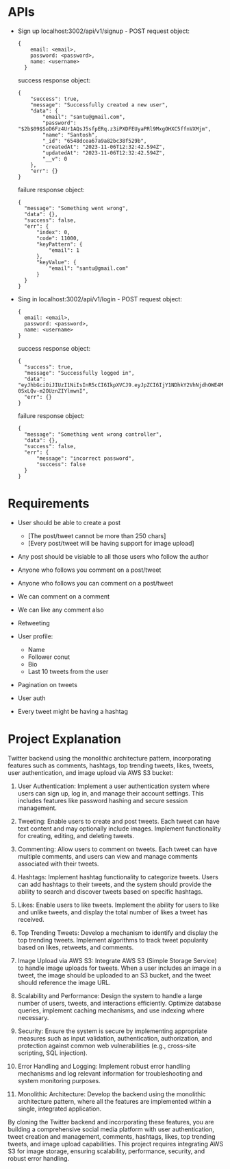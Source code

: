 # APIs
- Sign up localhost:3002/api/v1/signup - POST request object:
  ```
  {
      email: <email>,
      password: <password>,
      name: <username>
    }
  ```


  success response object:
    ```
    {
        "success": true,
        "message": "Successfully created a new user",
        "data": {
            "email": "santu@gmail.com",
            "password": "$2b$09$SoD6Fz4Ur1AQsJ5sfpERq.z3iPXDFEUyaPRl9MxgOHXC5ffnVXMjm",
            "name": "Santosh",
            "_id": "6548dcea67a9a82bc38f529b",
            "createdAt": "2023-11-06T12:32:42.594Z",
            "updatedAt": "2023-11-06T12:32:42.594Z",
            "__v": 0
        },
        "err": {}
    }
    ```
  
  failure response object: 
  ```
  {
    "message": "Something went wrong",
    "data": {},
    "success": false,
    "err": {
        "index": 0,
        "code": 11000,
        "keyPattern": {
            "email": 1
        },
        "keyValue": {
            "email": "santu@gmail.com"
        }
    }
  }

  ```


- Sing in localhost:3002/api/v1/login - POST request object:


    ```
  {
      email: <email>,
      password: <password>,
      name: <username>
  }
  ```

  success response object:

  ```
  {
    "success": true,
    "message": "Successfully logged in",
    "data": "eyJhbGciOiJIUzI1NiIsInR5cCI6IkpXVCJ9.eyJpZCI6IjY1NDhkY2VhNjdhOWE4MmJjMzhmNTI5YiIsImVtYWlsIjoic2FudHVAZ21haWwuY29tIiwiaWF0IjoxNjk5Mjc0Nzc4LCJleHAiOjE2OTkyNzgzNzh9.coFvKeYXnaEu2vE6naRsp-0SxLQv-m2OUznZIYlmwnI",
    "err": {}
  } 
  ```

  failure response object:

  ```
  {
    "message": "Something went wrong controller",
    "data": {},
    "success": false,
    "err": {
        "message": "incorrect password",
        "success": false
    }
  }
  ```





# Requirements

- User should be able to create a post
  - [The post/tweet cannot be more than 250 chars]
  - [Every post/tweet will be having support for image upload]

- Any post should be visiable to all those users who follow the author
- Anyone who follows you comment on a post/tweet
- Anyone who follows you can comment on a post/tweet
- We can comment on a comment
- We can like any comment also
- Retweeting

- User profile:
  - Name
  - Follower conut
  - Bio
  - Last 10 tweets from the user

- Pagination on tweets
- User auth

- Every tweet might be having a hashtag

# **Project Explanation**

Twitter backend using the monolithic architecture pattern, incorporating features such as comments, hashtags, top trending tweets, likes, tweets, user authentication, and image upload via AWS S3 bucket:

1. User Authentication: Implement a user authentication system where users can sign up, log in, and manage their account settings. This includes features like password hashing and secure session management.

2. Tweeting: Enable users to create and post tweets. Each tweet can have text content and may optionally include images. Implement functionality for creating, editing, and deleting tweets.

3. Commenting: Allow users to comment on tweets. Each tweet can have multiple comments, and users can view and manage comments associated with their tweets.

4. Hashtags: Implement hashtag functionality to categorize tweets. Users can add hashtags to their tweets, and the system should provide the ability to search and discover tweets based on specific hashtags.

5. Likes: Enable users to like tweets. Implement the ability for users to like and unlike tweets, and display the total number of likes a tweet has received.

6. Top Trending Tweets: Develop a mechanism to identify and display the top trending tweets. Implement algorithms to track tweet popularity based on likes, retweets, and comments.

7. Image Upload via AWS S3: Integrate AWS S3 (Simple Storage Service) to handle image uploads for tweets. When a user includes an image in a tweet, the image should be uploaded to an S3 bucket, and the tweet should reference the image URL.

8. Scalability and Performance: Design the system to handle a large number of users, tweets, and interactions efficiently. Optimize database queries, implement caching mechanisms, and use indexing where necessary.

9. Security: Ensure the system is secure by implementing appropriate measures such as input validation, authentication, authorization, and protection against common web vulnerabilities (e.g., cross-site scripting, SQL injection).

10. Error Handling and Logging: Implement robust error handling mechanisms and log relevant information for troubleshooting and system monitoring purposes.

11. Monolithic Architecture: Develop the backend using the monolithic architecture pattern, where all the features are implemented within a single, integrated application.

By cloning the Twitter backend and incorporating these features, you are building a comprehensive social media platform with user authentication, tweet creation and management, comments, hashtags, likes, top trending tweets, and image upload capabilities. This project requires integrating AWS S3 for image storage, ensuring scalability, performance, security, and robust error handling.
